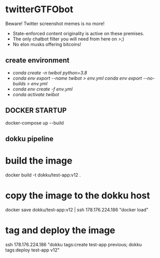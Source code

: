 # twitterGTFObot
Beware! Twitter screenshot memes is no more! 
* State-enforced content originality is active on these premises. 
* The only chatbot filter you will need from here on >;) 
* No elon musks offering bitcoins!

## create environment
* _conda create -n twibot python=3.8_
* _conda env export --name twibot > env.yml_
_conda env export --no-builds > env.yml_
* _conda env create -f env.yml_
* _conda activate twibot_

## DOCKER STARTUP
docker-compose up --build

## dokku pipeline
# build the image
docker build -t dokku/test-app:v12 .
# copy the image to the dokku host
docker save dokku/test-app:v12 | ssh 178.176.224.186 "docker load"
# tag and deploy the image
ssh 178.176.224.186 "dokku tags:create test-app previous; dokku tags:deploy test-app v12"

<!-- 
 -->
